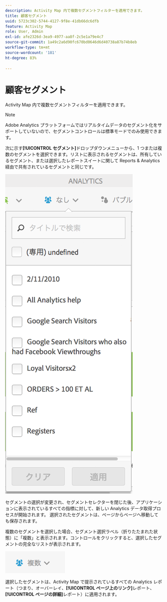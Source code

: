 ```yaml
---
description: Activity Map 内で複数セグメントフィルターを適用できます。
title: 顧客セグメント
uuid: 5723c302-5744-4127-9f8e-41db66dc6dfb
feature: Activity Map
role: User, Admin
exl-id: afe2326d-3ea9-4977-aa8f-2c5e1a79e4c7
source-git-commit: 1a49c2a6d90fc670bd0646d6d40738a87b74b8eb
workflow-type: tm+mt
source-wordcount: '181'
ht-degree: 83%

---
```


# 顧客セグメント

Activity Map 内で複数セグメントフィルターを適用できます。

>[!NOTE]
>
>Adobe Analytics プラットフォームではリアルタイムデータのセグメント化をサポートしていないので、セグメントコントロールは標準モードでのみ使用できます。

次に示す&#x200B;**[!UICONTROL セグメント]**&#x200B;ドロップダウンメニューから、1 つまたは複数のセグメントを選択できます。リストに表示されるセグメントは、所有しているセグメント、または選択したレポートスイートに関して Reports &amp; Analytics 経由で共有されているセグメントと同じです。

![](assets/segments.png)

セグメントの選択が変更され、セグメントセレクターを閉じた後、アプリケーションに表示されているすべての指標に対して、新しい Analytics データ取得プロセスが開始されます。 選択されたセグメントは、ページからページへ移動しても保存されます。

複数のセグメントを選択した場合、セグメント選択ラベル（折りたたまれた状態）に「複数」と表示されます。コントロールをクリックすると、選択したセグメントの完全なリストが表示されます。

![](assets/two_segments.png)

選択したセグメントは、Activity Map で提示されているすべての Analytics レポート（つまり、オーバーレイ、**[!UICONTROL ページ上のリンク]**&#x200B;レポート、**[!UICONTROL ページの詳細]**&#x200B;レポート）に適用されます。
